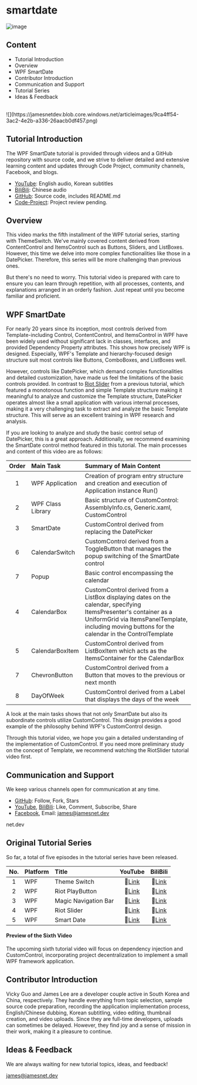 # smartdate
![image](https://github.com/vickyqu115/smartdate/assets/101777355/e2077f6e-552f-4cb9-ae07-deb350c66d80)
## Content

- Tutorial Introduction
- Overview
- WPF SmartDate
- Contributor Introduction
- Communication and Support
- Tutorial Series
- Ideas & Feedback

<br/>
![](https://jamesnetdev.blob.core.windows.net/articleimages/9ca4ff54-3ac2-4e2b-a336-26aacb0df457.png)

## Tutorial Introduction
The WPF SmartDate tutorial is provided through videos and a GitHub repository with source code, and we strive to deliver detailed and extensive learning content and updates through Code Project, community channels, Facebook, and blogs.

- [YouTube](https://bit.ly/3xOeyMJ): English audio, Korean subtitles
- [BiliBili](https://bit.ly/3xI9DNh): Chinese audio
- [GitHub](https://github.com/vickyqu115/smartdate): Source code, includes README.md
- [Code-Project](https://www.codeproject.com/search.aspx?q=vickyqu115&x=0&y=0&sbo=kw): Project review pending.

## Overview

This video marks the fifth installment of the WPF tutorial series, starting with ThemeSwitch. We've mainly covered content derived from ContentControl and ItemsControl such as Buttons, Sliders, and ListBoxes. However, this time we delve into more complex functionalities like those in a DatePicker. Therefore, this series will be more challenging than previous ones.

But there's no need to worry. This tutorial video is prepared with care to ensure you can learn through repetition, with all processes, contents, and explanations arranged in an orderly fashion. Just repeat until you become familiar and proficient.
## WPF SmartDate

For nearly 20 years since its inception, most controls derived from Template-including Control, ContentControl, and ItemsControl in WPF have been widely used without significant lack in classes, interfaces, and provided Dependency Property attributes. This shows how precisely WPF is designed. Especially, WPF's Template and hierarchy-focused design structure suit most controls like Buttons, ComboBoxes, and ListBoxes well.

However, controls like DatePicker, which demand complex functionalities and detailed customization, have made us feel the limitations of the basic controls provided. In contrast to [Riot Slider](https://bit.ly/3xUkIv2) from a previous tutorial, which featured a monotonous function and simple Template structure making it meaningful to analyze and customize the Template structure, DatePicker operates almost like a small application with various internal processes, making it a very challenging task to extract and analyze the basic Template structure. This will serve as an excellent training in WPF research and analysis.

If you are looking to analyze and study the basic control setup of DatePicker, this is a great approach. Additionally, we recommend examining the SmartDate control method featured in this tutorial. The main processes and content of this video are as follows:

| Order | Main Task | Summary of Main Content |
|:--:|:---|:---|
| 1 | WPF Application | Creation of program entry structure and creation and execution of Application instance Run() |
| 2 | WPF Class Library | Basic structure of CustomControl: AssemblyInfo.cs, Generic.xaml, CustomControl |
| 3 | SmartDate | CustomControl derived from replacing the DatePicker |
| 6 | CalendarSwitch | CustomControl derived from a ToggleButton that manages the popup switching of the SmartDate control |
| 7 | Popup | Basic control encompassing the calendar |
| 4 | CalendarBox | CustomControl derived from a ListBox displaying dates on the calendar, specifying ItemsPresenter's container as a UniformGrid via ItemsPanelTemplate, including moving buttons for the calendar in the ControlTemplate |
| 5 | CalendarBoxItem | CustomControl derived from ListBoxItem which acts as the ItemsContainer for the CalendarBox |
| 7 | ChevronButton | CustomControl derived from a Button that moves to the previous or next month |
| 8 | DayOfWeek | CustomControl derived from a Label that displays the days of the week |

A look at the main tasks shows that not only SmartDate but also its subordinate controls utilize CustomControl. This design provides a good example of the philosophy behind WPF's CustomControl design.

Through this tutorial video, we hope you gain a detailed understanding of the implementation of CustomControl. If you need more preliminary study on the concept of Template, we recommend watching the RiotSlider tutorial video first.

## Communication and Support

We keep various channels open for communication at any time.

- [GitHub](https://github.com/vickyqu115/smartdate): Follow, Fork, Stars
- [YouTube](https://bit.ly/3xOeyMJ), [BiliBili](https://bit.ly/3xI9DNh): Like, Comment, Subscribe, Share
- [Facebook](https://facebook.com/jamesnet214), Email: james@jamesnet.dev

net.dev

## Original Tutorial Series
So far, a total of five episodes in the tutorial series have been released.

| No. | Platform | Title | YouTube | BiliBili |
|:---:|:----|:------|:-----:|:------:|
| 1 | WPF | Theme Switch | :link:[Link](https://bit.ly/3uBkFlQ) | :link:[Link](https://bit.ly/3uHFe08) |
| 2 | WPF | Riot PlayButton | :link:[Link](https://bit.ly/40YoVIo) | :link:[Link](https://bit.ly/49L6dXu) |
| 3 | WPF | Magic Navigation Bar | :link:[Link](https://bit.ly/3TVeRhF) | :link:[Link](https://bit.ly/3UvaOsl) |
| 4 | WPF | Riot Slider | :link:[Link](https://bit.ly/3xUkIv2) | :link:[Link](https://bit.ly/3QiZvkJ) |
| 5 | WPF | Smart Date | :link:[Link](https://bit.ly/3xOeyMJ) | :link:[Link](https://bit.ly/3xI9DNh) |


#### Preview of the Sixth Video

The upcoming sixth tutorial video will focus on dependency injection and CustomControl, incorporating project decentralization to implement a small WPF framework application.

## Contributor Introduction

Vicky Guo and James Lee are a developer couple active in South Korea and China, respectively. They handle everything from topic selection, sample source code preparation, recording the application implementation process, English/Chinese dubbing, Korean subtitling, video editing, thumbnail creation, and video uploads. Since they are full-time developers, uploads can sometimes be delayed. However, they find joy and a sense of mission in their work, making it a pleasure to continue.

## Ideas & Feedback

We are always waiting for new tutorial topics, ideas, and feedback!

james@jamesnet.dev
